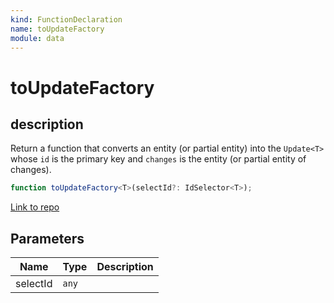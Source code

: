 ```yaml
---
kind: FunctionDeclaration
name: toUpdateFactory
module: data
---
```


# toUpdateFactory

## description

Return a function that converts an entity (or partial entity) into the `Update<T>`
whose `id` is the primary key and
`changes` is the entity (or partial entity of changes).

```ts
function toUpdateFactory<T>(selectId?: IdSelector<T>);
```

[Link to repo](https://github.com/ngrx/platform/blob/master/modules/data/src/utils/utilities.ts#L40-L55)

## Parameters

| Name     | Type  | Description |
| -------- | ----- | ----------- |
| selectId | `any` |             |
